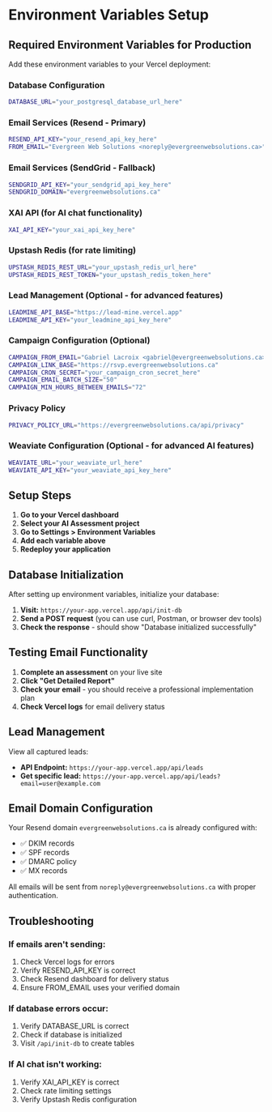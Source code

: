 # Environment Variables Setup

## Required Environment Variables for Production

Add these environment variables to your Vercel deployment:

### Database Configuration
```bash
DATABASE_URL="your_postgresql_database_url_here"
```

### Email Services (Resend - Primary)
```bash
RESEND_API_KEY="your_resend_api_key_here"
FROM_EMAIL="Evergreen Web Solutions <noreply@evergreenwebsolutions.ca>"
```

### Email Services (SendGrid - Fallback)
```bash
SENDGRID_API_KEY="your_sendgrid_api_key_here"
SENDGRID_DOMAIN="evergreenwebsolutions.ca"
```

### XAI API (for AI chat functionality)
```bash
XAI_API_KEY="your_xai_api_key_here"
```

### Upstash Redis (for rate limiting)
```bash
UPSTASH_REDIS_REST_URL="your_upstash_redis_url_here"
UPSTASH_REDIS_REST_TOKEN="your_upstash_redis_token_here"
```

### Lead Management (Optional - for advanced features)
```bash
LEADMINE_API_BASE="https://lead-mine.vercel.app"
LEADMINE_API_KEY="your_leadmine_api_key_here"
```

### Campaign Configuration (Optional)
```bash
CAMPAIGN_FROM_EMAIL="Gabriel Lacroix <gabriel@evergreenwebsolutions.ca>"
CAMPAIGN_LINK_BASE="https://rsvp.evergreenwebsolutions.ca"
CAMPAIGN_CRON_SECRET="your_campaign_cron_secret_here"
CAMPAIGN_EMAIL_BATCH_SIZE="50"
CAMPAIGN_MIN_HOURS_BETWEEN_EMAILS="72"
```

### Privacy Policy
```bash
PRIVACY_POLICY_URL="https://evergreenwebsolutions.ca/api/privacy"
```

### Weaviate Configuration (Optional - for advanced AI features)
```bash
WEAVIATE_URL="your_weaviate_url_here"
WEAVIATE_API_KEY="your_weaviate_api_key_here"
```

## Setup Steps

1. **Go to your Vercel dashboard**
2. **Select your AI Assessment project**
3. **Go to Settings > Environment Variables**
4. **Add each variable above**
5. **Redeploy your application**

## Database Initialization

After setting up environment variables, initialize your database:

1. **Visit:** `https://your-app.vercel.app/api/init-db`
2. **Send a POST request** (you can use curl, Postman, or browser dev tools)
3. **Check the response** - should show "Database initialized successfully"

## Testing Email Functionality

1. **Complete an assessment** on your live site
2. **Click "Get Detailed Report"** 
3. **Check your email** - you should receive a professional implementation plan
4. **Check Vercel logs** for email delivery status

## Lead Management

View all captured leads:
- **API Endpoint:** `https://your-app.vercel.app/api/leads`
- **Get specific lead:** `https://your-app.vercel.app/api/leads?email=user@example.com`

## Email Domain Configuration

Your Resend domain `evergreenwebsolutions.ca` is already configured with:
- ✅ DKIM records
- ✅ SPF records  
- ✅ DMARC policy
- ✅ MX records

All emails will be sent from `noreply@evergreenwebsolutions.ca` with proper authentication.

## Troubleshooting

### If emails aren't sending:
1. Check Vercel logs for errors
2. Verify RESEND_API_KEY is correct
3. Check Resend dashboard for delivery status
4. Ensure FROM_EMAIL uses your verified domain

### If database errors occur:
1. Verify DATABASE_URL is correct
2. Check if database is initialized
3. Visit `/api/init-db` to create tables

### If AI chat isn't working:
1. Verify XAI_API_KEY is correct
2. Check rate limiting settings
3. Verify Upstash Redis configuration
